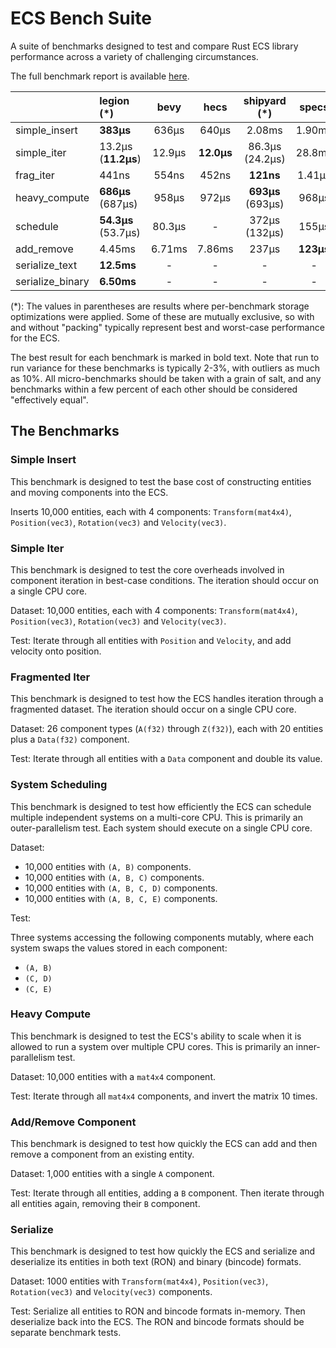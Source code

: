 # ECS Bench Suite

A suite of benchmarks designed to test and compare Rust ECS library performance across a variety of challenging circumstances.

The full benchmark report is available [here](https://rust-gamedev.github.io/ecs_bench_suite/target/criterion/report/index.html).

|                  | legion (\*)           | bevy       | hecs       | shipyard (\*)         | specs       |
|------------------|:----------------------|:----------:|:----------:|:---------------------:|:-----------:|
| simple_insert    | **383μs**             | 636μs      | 640μs      | 2.08ms                | 1.90ms      |
| simple_iter      | 13.2μs (**11.2μs**)   | 12.9μs     | **12.0μs** | 86.3μs (24.2μs)       | 28.8ms      |
| frag_iter        | 441ns                 | 554ns      | 452ns      | **121ns**             | 1.41μs      |
| heavy_compute    | **686μs** (687μs)     | 958μs      | 972μs      | **693μs** (693μs)     | 968μs       |
| schedule         | **54.3μs** (53.7μs)   | 80.3μs     | -          | 372μs (132μs)         | 155μs       |
| add_remove       | 4.45ms                | 6.71ms     | 7.86ms     | 237μs                 | **123μs**   |
| serialize_text   | **12.5ms**            | -          | -          | -                     | -           |
| serialize_binary | **6.50ms**            | -          | -          | -                     | -           |

(*): The values in parentheses are results where per-benchmark storage optimizations were applied. Some of these are mutually exclusive, so with and without "packing" typically represent best and worst-case performance for the ECS.

The best result for each benchmark is marked in bold text. Note that run to run variance for these benchmarks is typically 2-3%, with outliers as much as 10%. All micro-benchmarks should be taken with a grain of salt, and any benchmarks within a few percent of each other should be considered "effectively equal".

[](./target/criterion/add_remove_component/report/violin.svg)
[](./target/criterion/fragmented_iter/report/violin.svg)
[](./target/criterion/heavy_compute/report/violin.svg)
[](./target/criterion/schedule/report/violin.svg)
[](./target/criterion/simple_insert/report/violin.svg)
[](./target/criterion/simple_iter/report/violin.svg)

## The Benchmarks

### Simple Insert

This benchmark is designed to test the base cost of constructing entities and moving components into the ECS.

Inserts 10,000 entities, each with 4 components: `Transform(mat4x4)`, `Position(vec3)`, `Rotation(vec3)` and `Velocity(vec3)`.

### Simple Iter

This benchmark is designed to test the core overheads involved in component iteration in best-case conditions. The iteration should occur on a single CPU core.

Dataset: 10,000 entities, each with 4 components: `Transform(mat4x4)`, `Position(vec3)`, `Rotation(vec3)` and `Velocity(vec3)`.

Test: Iterate through all entities with `Position` and `Velocity`, and add velocity onto position.

### Fragmented Iter

This benchmark is designed to test how the ECS handles iteration through a fragmented dataset. The iteration should occur on a single CPU core.

Dataset: 26 component types (`A(f32)` through `Z(f32)`), each with 20 entities plus a `Data(f32)` component.

Test: Iterate through all entities with a `Data` component and double its value.

### System Scheduling

This benchmark is designed to test how efficiently the ECS can schedule multiple independent systems on a multi-core CPU. This is primarily an outer-parallelism test. Each system should execute on a single CPU core.

Dataset:

* 10,000 entities with `(A, B)` components.
* 10,000 entities with `(A, B, C)` components.
* 10,000 entities with `(A, B, C, D)` components.
* 10,000 entities with `(A, B, C, E)` components.

Test:

Three systems accessing the following components mutably, where each system swaps the values stored in each component:

* `(A, B)`
* `(C, D)`
* `(C, E)`

### Heavy Compute

This benchmark is designed to test the ECS's ability to scale when it is allowed to run a system over multiple CPU cores. This is primarily an inner-parallelism test.

Dataset: 10,000 entities with a `mat4x4` component.

Test: Iterate through all `mat4x4` components, and invert the matrix 10 times.

### Add/Remove Component

This benchmark is designed to test how quickly the ECS can add and then remove a component from an existing entity.

Dataset: 1,000 entities with a single `A` component.

Test: Iterate through all entities, adding a `B` component. Then iterate through all entities again, removing their `B` component.

### Serialize

This benchmark is designed to test how quickly the ECS and serialize and deserialize its entities in both text (RON) and binary (bincode) formats.

Dataset: 1000 entities with `Transform(mat4x4)`, `Position(vec3)`, `Rotation(vec3)` and `Velocity(vec3)` components.

Test: Serialize all entities to RON and bincode formats in-memory. Then deserialize back into the ECS. The RON and bincode formats should be separate benchmark tests.
